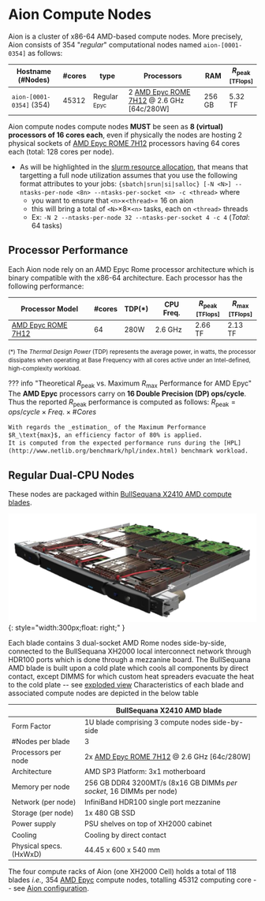 # Aion Compute Nodes

Aion is a cluster of x86-64 AMD-based compute nodes.
More precisely, Aion consists of 354 "_regular_" computational nodes named `aion-[0001-0354]` as follows:

| Hostname           (#Nodes)  | #cores | type                        | Processors                                                                                     | RAM    | $R_\text{peak}$<br/><small>[TFlops]</small>  |
|------------------------------|--------|-----------------------------|------------------------------------------------------------------------------------------------|--------|----------------------------------------------|
| `aion-[0001-0354]`     (354) |  45312 | Regular <small>Epyc</small> | 2 [AMD Epyc ROME 7H12](https://www.amd.com/en/products/cpu/amd-epyc-7h12) @ 2.6 GHz [64c/280W] | 256 GB | 5.32 TF                                      |

Aion compute nodes compute nodes **MUST** be seen as **8 (virtual) processors of 16 cores each**, even if physically the nodes are hosting 2 physical sockets of [AMD Epyc ROME 7H12](https://www.amd.com/en/products/cpu/amd-epyc-7h12) processors having 64 cores each (total: 128 cores per node).

* As will be highlighted in the [slurm resource allocation](../../slurm/index.md#specific-resource-allocation), that means that targetting a full node utilization assumes that you use the following format attributes to your jobs: `{sbatch|srun|si|salloc} [-N <N>] --ntasks-per-node <8n> --ntasks-per-socket <n> -c <thread>` where 
    - you want to ensure that `<n>`$\times$`<thread>`= 16 on aion
    - this will bring a total of `<N>`$\times 8\times$`<n>` tasks, each on `<thread>` threads
    - Ex: `-N 2 --ntasks-per-node 32 --ntasks-per-socket 4 -c 4` (_Total_: 64 tasks)


## Processor Performance

Each Aion node rely on an AMD Epyc Rome processor architecture which is binary compatible with the x86-64 architecture.
Each processor has the following performance:

| Processor Model                                                         | #cores | TDP(*) | CPU Freq. | $R_\text{peak}$<br/><small>[TFlops]</small> | $R_\text{max}$<br/><small>[TFlops]</small> |
|-------------------------------------------------------------------------|--------|--------|-----------|---------------------------------------------|--------------------------------------------|
| [AMD Epyc ROME 7H12](https://www.amd.com/en/products/cpu/amd-epyc-7h12) |     64 | 280W   | 2.6 GHz   | 2.66 TF                                     | 2.13 TF                                    |

<small>(*) The _Thermal Design Power_ (TDP) represents the average power, in watts, the processor dissipates when operating at Base Frequency with all cores active under an Intel-defined, high-complexity workload.</small>

??? info "Theoretical $R_\text{peak}$ vs. Maximum $R_\text{max}$ Performance for AMD Epyc"
    The **AMD Epyc** processors carry on **16 Double Precision (DP) ops/cycle**.
    Thus the reported $R_\text{peak}$ performance is computed as follows:
    $R_\text{peak} = ops/cycle \times Freq. \times \#Cores$

    With regards the _estimation_ of the Maximum Performance $R_\text{max}$, an efficiency factor of 80% is applied.
    It is computed from the expected performance runs during the [HPL](http://www.netlib.org/benchmark/hpl/index.html) benchmark workload.

## Regular Dual-CPU Nodes

These nodes are packaged within [BullSequana X2410 AMD compute blades](BullSequanaXH2000_Features_Atos_supercomputers.pdf).

![](images/aion_x2410_AMD_blade.png){: style="width:300px;float: right;" }

Each blade contains 3 dual-socket AMD Rome nodes side-by-side, connected to the BullSequana XH2000 local interconnect network through HDR100 ports which is done through a mezzanine board.
The BullSequana AMD blade is built upon a cold plate which cools all components by direct contact, except DIMMS for which custom heat spreaders evacuate the heat to the cold plate -- see [exploded view](index.md#cooling)
Characteristics of each blade and associated compute nodes are depicted in the below table

|                         | BullSequana X2410 AMD blade                                                                    |
|-------------------------|------------------------------------------------------------------------------------------------|
| Form Factor             | 1U blade comprising 3 compute nodes side-by-side                                               |
| #Nodes per blade        | 3                                                                                              |
| Processors per node     | 2x [AMD Epyc ROME 7H12](https://www.amd.com/en/products/cpu/amd-epyc-7h12) @ 2.6 GHz [64c/280W] |
| Architecture            | AMD SP3 Platform: 3x1 motherboard                                                              |
| Memory per node         | 256 GB DDR4 3200MT/s (8x16 GB DIMMs _per socket_, 16 DIMMs per node)                           |
| Network (per node)      | InfiniBand HDR100 single port mezzanine                                                        |
| Storage (per node)      | 1x 480 GB SSD                                                                                  |
| Power supply            | PSU shelves on top of XH2000 cabinet                                                           |
| Cooling                 | Cooling by direct contact                                                                      |
| Physical specs. (HxWxD) | 44.45 x 600 x 540 mm                                                                           |

The four compute racks of Aion (one XH2000 Cell) holds a total of 118 blades _i.e.,_ 354 [AMD Epyc](https://www.amd.com/en/products/epyc) compute nodes, totalling 45312 computing core  -- see [Aion configuration](index.md#data-center-configuration).

